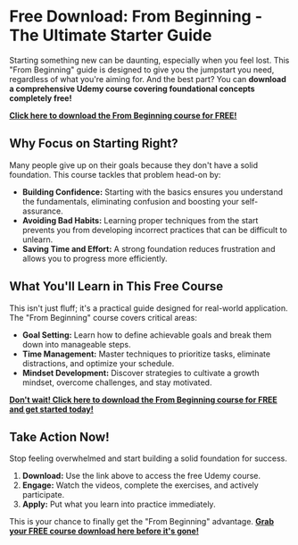 # Free Download: From Beginning - The Ultimate Starter Guide

Starting something new can be daunting, especially when you feel lost. This "From Beginning" guide is designed to give you the jumpstart you need, regardless of what you're aiming for. And the best part? You can **download a comprehensive Udemy course covering foundational concepts completely free!**

[**Click here to download the From Beginning course for FREE!**](https://udemywork.com/from-beginning)

## Why Focus on Starting Right?

Many people give up on their goals because they don't have a solid foundation. This course tackles that problem head-on by:

*   **Building Confidence:** Starting with the basics ensures you understand the fundamentals, eliminating confusion and boosting your self-assurance.
*   **Avoiding Bad Habits:** Learning proper techniques from the start prevents you from developing incorrect practices that can be difficult to unlearn.
*   **Saving Time and Effort:** A strong foundation reduces frustration and allows you to progress more efficiently.

## What You'll Learn in This Free Course

This isn't just fluff; it's a practical guide designed for real-world application. The "From Beginning" course covers critical areas:

*   **Goal Setting:** Learn how to define achievable goals and break them down into manageable steps.
*   **Time Management:** Master techniques to prioritize tasks, eliminate distractions, and optimize your schedule.
*   **Mindset Development:** Discover strategies to cultivate a growth mindset, overcome challenges, and stay motivated.

[**Don't wait! Click here to download the From Beginning course for FREE and get started today!**](https://udemywork.com/from-beginning)

## Take Action Now!

Stop feeling overwhelmed and start building a solid foundation for success.

1.  **Download:** Use the link above to access the free Udemy course.
2.  **Engage:** Watch the videos, complete the exercises, and actively participate.
3.  **Apply:** Put what you learn into practice immediately.

This is your chance to finally get the "From Beginning" advantage. [**Grab your FREE course download here before it's gone!**](https://udemywork.com/from-beginning)
